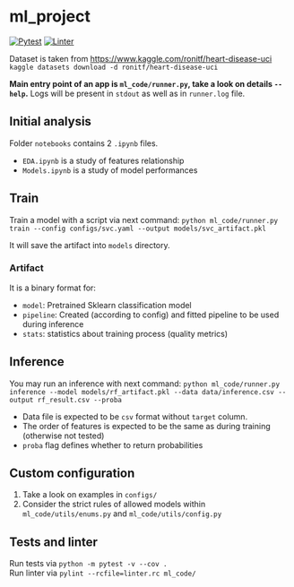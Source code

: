 ml_project
==============================
[![Pytest](https://github.com/made-ml-in-prod-2021/evgerher/actions/workflows/test.yml/badge.svg)](https://github.com/made-ml-in-prod-2021/evgerher/actions/workflows/test.yml)
[![Linter](https://github.com/made-ml-in-prod-2021/evgerher/actions/workflows/linter.yml/badge.svg)](https://github.com/made-ml-in-prod-2021/evgerher/actions/workflows/linter.yml)

Dataset is taken from https://www.kaggle.com/ronitf/heart-disease-uci   
`kaggle datasets download -d ronitf/heart-disease-uci`  

**Main entry point of an app is `ml_code/runner.py`, take a look on details `--help`.**
Logs will be present in `stdout` as well as in `runner.log` file.  

## Initial analysis

Folder `notebooks` contains 2 `.ipynb` files.

- `EDA.ipynb` is a study of features relationship  
- `Models.ipynb` is a study of model performances  

## Train

Train a model with a script via next command:
`python ml_code/runner.py train --config configs/svc.yaml --output models/svc_artifact.pkl`  

It will save the artifact into `models` directory.  

### Artifact 

It is a binary format for:

- `model`: Pretrained Sklearn classification model  
- `pipeline`: Created (according to config) and fitted pipeline to be used during inference  
- `stats`: statistics about training process (quality metrics)  

## Inference

You may run an inference with next command:
`python ml_code/runner.py inference --model models/rf_artifact.pkl --data data/inference.csv --output rf_result.csv --proba`

- Data file is expected to be `csv` format without `target` column.  
- The order of features is expected to be the same as during training (otherwise not tested)  
- `proba` flag defines whether to return probabilities


## Custom configuration

1) Take a look on examples in `configs/`  
2) Consider the strict rules of allowed models within `ml_code/utils/enums.py` and `ml_code/utils/config.py`  

## Tests and linter

Run tests via `python -m pytest -v --cov .`  
Run linter via `pylint --rcfile=linter.rc ml_code/`
